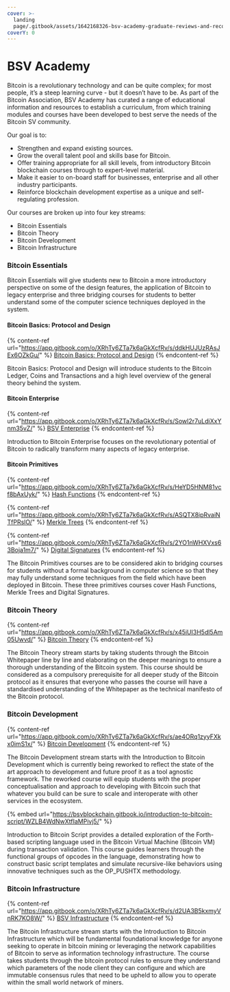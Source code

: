 ```yaml
---
cover: >-
  landing
  page/.gitbook/assets/1642168326-bsv-academy-graduate-reviews-and-recommendations-bitcoin-theory-course-bsv-academy-blog.jpeg
coverY: 0
---
```


# BSV Academy

Bitcoin is a revolutionary technology and can be quite complex; for most people, it’s a steep learning curve - but it doesn’t have to be. As part of the Bitcoin Association, BSV Academy has curated a range of educational information and resources to establish a curriculum, from which training modules and courses have been developed to best serve the needs of the Bitcoin SV community.

Our goal is to:

* Strengthen and expand existing sources.
* Grow the overall talent pool and skills base for Bitcoin.
* Offer training appropriate for all skill levels, from introductory Bitcoin blockchain courses through to expert-level material.
* Make it easier to on-board staff for businesses, enterprise and all other industry participants.
* Reinforce blockchain development expertise as a unique and self-regulating profession.

Our courses are broken up into four key streams:

* Bitcoin Essentials
* Bitcoin Theory
* Bitcoin Development
* Bitcoin Infrastructure

### Bitcoin Essentials

Bitcoin Essentials will give students new to Bitcoin a more introductory perspective on some of the design features, the application of Bitcoin to legacy enterprise and three bridging courses for students to better understand some of the computer science techniques deployed in the system.

#### Bitcoin Basics: Protocol and Design

{% content-ref url="https://app.gitbook.com/o/XRhTy6ZTa7k6aGkXcfRv/s/ddkHUJUzRAsJEx6OZkGu/" %}
[Bitcoin Basics: Protocol and Design](https://app.gitbook.com/o/XRhTy6ZTa7k6aGkXcfRv/s/ddkHUJUzRAsJEx6OZkGu/)
{% endcontent-ref %}

Bitcoin Basics: Protocol and Design will introduce students to the Bitcoin Ledger, Coins and Transactions and a high level overview of the general theory behind the system.

#### Bitcoin Enterprise

{% content-ref url="https://app.gitbook.com/o/XRhTy6ZTa7k6aGkXcfRv/s/SowI2r7uLdiXxYnm35vZ/" %}
[BSV Enterprise](https://app.gitbook.com/o/XRhTy6ZTa7k6aGkXcfRv/s/SowI2r7uLdiXxYnm35vZ/)
{% endcontent-ref %}

Introduction to Bitcoin Enterprise focuses on the revolutionary potential of Bitcoin to radically transform many aspects of legacy enterprise.

#### Bitcoin Primitives

{% content-ref url="https://app.gitbook.com/o/XRhTy6ZTa7k6aGkXcfRv/s/HeYD5HNM81vcf8bAxUyk/" %}
[Hash Functions](https://app.gitbook.com/o/XRhTy6ZTa7k6aGkXcfRv/s/HeYD5HNM81vcf8bAxUyk/)
{% endcontent-ref %}

{% content-ref url="https://app.gitbook.com/o/XRhTy6ZTa7k6aGkXcfRv/s/ASQTX8ipRvaiNTfPRslO/" %}
[Merkle Trees](https://app.gitbook.com/o/XRhTy6ZTa7k6aGkXcfRv/s/ASQTX8ipRvaiNTfPRslO/)
{% endcontent-ref %}

{% content-ref url="https://app.gitbook.com/o/XRhTy6ZTa7k6aGkXcfRv/s/2YO1nWHXVxs63Boja1m7/" %}
[Digital Signatures](https://app.gitbook.com/o/XRhTy6ZTa7k6aGkXcfRv/s/2YO1nWHXVxs63Boja1m7/)
{% endcontent-ref %}

The Bitcoin Primitives courses are to be considered akin to bridging courses for students without a formal background in computer science so that they may fully understand some techniques from the field which have been deployed in Bitcoin. These three primitives courses cover Hash Functions, Merkle Trees and Digital Signatures.

### Bitcoin Theory

{% content-ref url="https://app.gitbook.com/o/XRhTy6ZTa7k6aGkXcfRv/s/x45iUI3H5dl5Am05Uwvd/" %}
[Bitcoin Theory](https://app.gitbook.com/o/XRhTy6ZTa7k6aGkXcfRv/s/x45iUI3H5dl5Am05Uwvd/)
{% endcontent-ref %}

The Bitcoin Theory stream starts by taking students through the Bitcoin Whitepaper line by line and elaborating on the deeper meanings to ensure a thorough understanding of the Bitcoin system. This course should be considered as a compulsory prerequisite for all deeper study of the Bitcoin protocol as it ensures that everyone who passes the course will have a standardised understanding of the Whitepaper as the technical manifesto of the Bitcoin protocol.

### Bitcoin Development

{% content-ref url="https://app.gitbook.com/o/XRhTy6ZTa7k6aGkXcfRv/s/ae4ORq1zyyFXkx0imS1x/" %}
[Bitcoin Development](https://app.gitbook.com/o/XRhTy6ZTa7k6aGkXcfRv/s/ae4ORq1zyyFXkx0imS1x/)
{% endcontent-ref %}

The Bitcoin Development stream starts with the Introduction to Bitcoin Development which is currently being reworked to reflect the state of the art approach to development and future proof it as a tool agnostic framework. The reworked course will equip students with the proper conceptualisation and approach to developing with Bitcoin such that whatever you build can be sure to scale and interoperate with other services in the ecosystem.

{% embed url="https://bsvblockchain.gitbook.io/introduction-to-bitcoin-script/WZLB4WdNwXtfIaMPivj5/" %}

Introduction to Bitcoin Script provides a detailed exploration of the Forth-based scripting language used in the Bitcoin Virtual Machine (Bitcoin VM) during transaction validation. This course guides learners through the functional groups of opcodes in the language, demonstrating how to construct basic script templates and simulate recursive-like behaviors using innovative techniques such as the OP\_PUSHTX methodology.

### Bitcoin Infrastructure

{% content-ref url="https://app.gitbook.com/o/XRhTy6ZTa7k6aGkXcfRv/s/d2UA3B5kxmyVnRK7KO8W/" %}
[BSV Infrastructure](https://app.gitbook.com/o/XRhTy6ZTa7k6aGkXcfRv/s/d2UA3B5kxmyVnRK7KO8W/)
{% endcontent-ref %}

The Bitcoin Infrastructure stream starts with the Introduction to Bitcoin Infrastructure which will be fundamental foundational knowledge for anyone seeking to operate in bitcoin mining or leveraging the network capabilities of Bitcoin to serve as information technology infrastructure. The course takes students through the bitcoin protocol rules to ensure they understand which parameters of the node client they can configure and which are immutable consensus rules that need to be upheld to allow you to operate within the small world network of miners.
